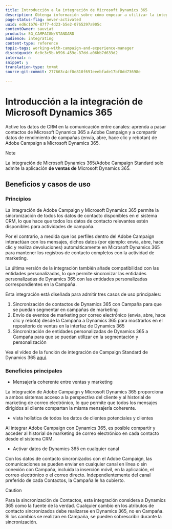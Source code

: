 ```yaml
---
title: Introducción a la integración de Microsoft Dynamics 365
description: Obtenga información sobre cómo empezar a utilizar la integración de Microsoft Dynamics 365
page-status-flag: never-activated
uuid: ed6c1b76-87f7-4d23-b5e2-0765297a905c
contentOwner: sauviat
products: SG_CAMPAIGN/STANDARD
audience: integrating
content-type: reference
topic-tags: working-with-campaign-and-experience-manager
discoiquuid: 6c0c3c5b-b596-459e-87dd-a06bb7d633d2
internal: n
snippet: y
translation-type: tm+mt
source-git-commit: 277663c4cf0e810f691eeebfade17bf8dd73698e

---
```



# Introducción a la integración de Microsoft Dynamics 365

Active los datos de CRM en la comunicación entre canales: aprenda a pasar contactos de Microsoft Dynamics 365 a Adobe Campaign y a compartir datos de rendimiento de campañas (envía, abre, hace clic y rebotan) de Adobe Campaign a Microsoft Dynamics 365.

>[!NOTE]
>
>La integración de Microsoft Dynamics 365/Adobe Campaign Standard solo admite la aplicación **de ventas de** Microsoft Dynamics 365.

## Beneficios y casos de uso

### Principios

La integración de Adobe Campaign y Microsoft Dynamics 365 permite la sincronización de todos los datos de contacto disponibles en el sistema CRM, lo que hace que todos los datos de contacto relevantes estén disponibles para actividades de campaña.

Por el contrario, a medida que los perfiles dentro del Adobe Campaign interactúan con los mensajes, dichos datos (por ejemplo: envía, abre, hace clic y realiza devoluciones) automáticamente en Microsoft Dynamics 365 para mantener los registros de contacto completos con la actividad de marketing.

La última versión de la integración también añade compatibilidad con las entidades personalizadas, lo que permite sincronizar las entidades personalizadas de Dynamics 365 con las entidades personalizadas correspondientes en la Campaña.

Esta integración está diseñada para admitir tres casos de uso principales:

1. Sincronización de contactos de Dynamics 365 con Campaña para que se puedan segmentar en campañas de marketing
1. Envío de eventos de marketing por correo electrónico (envía, abre, hace clic y rebota) desde la Campaña a Dynamics 365 para mostrarlos en el repositorio de ventas en la interfaz de Dynamics 365
1. Sincronización de entidades personalizadas de Dynamics 365 a Campaña para que se puedan utilizar en la segmentación y personalización

Vea el vídeo de la función de integración de Campaign Standard de Dynamics 365 [aquí](https://helpx.adobe.com/campaign/kt/acs/using/acs-ms-dynamics-crm-connector-tutorial.html).

### Beneficios principales

* Mensajería coherente entre ventas y marketing

La integración de Adobe Campaign y Microsoft Dynamics 365 proporciona a ambos sistemas acceso a la perspectiva del cliente y al historial de marketing de correo electrónico, lo que permite que todos los mensajes dirigidos al cliente compartan la misma mensajería coherente.

* vista holística de todos los datos de clientes potenciales y clientes

Al integrar Adobe Campaign con Dynamics 365, es posible compartir y acceder al historial de marketing de correo electrónico en cada contacto desde el sistema CRM.

* Activar datos de Dynamics 365 en cualquier canal

Con los datos de contacto sincronizados con el Adobe Campaign, las comunicaciones se pueden enviar en cualquier canal en línea o sin conexión con Campaña, incluida la inserción móvil, en la aplicación, el correo electrónico o el correo directo. Independientemente del canal preferido de cada Contactos, la Campaña le ha cubierto.

>[!CAUTION]
>
>Para la sincronización de Contactos, esta integración considera a Dynamics 365 como la fuente de la verdad.  Cualquier cambio en los atributos de contacto sincronizados debe realizarse en Dynamics 365, no en Campaña.  Si los cambios se realizan en Campaña, se pueden sobrescribir durante la sincronización.
